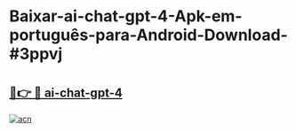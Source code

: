 # Baixar-ai-chat-gpt-4-Apk-em-português​-para-Android-Download-#3ppvj

# <h2><a href="https://ainizakaria.my?title=ai-chat-gpt-4&ref=24M">🔗👉 🔴 ai-chat-gpt-4</a></h2>

[![acn](https://github.com/user-attachments/assets/0f9c940e-d8b0-45ae-aac7-cd30a18b3e1c)](https://ainizakaria.my?title=ai-chat-gpt-4&ref=24M)

